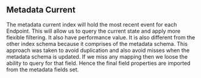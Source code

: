 ## Metadata Current

The metadata current index will hold the most recent event for each Endpoint. This will allow us 
to query the current state and apply more flexible filtering. It also have performance value. It
is also different from the other index schema because it comprises of the metadata schema. 
This approach was taken to avoid duplication and also avoid misses when the metadata schema is 
updated. If we miss any mapping then we loose the ability to query for that field. Hence the
final field properties are imported from the metadata fields set. 